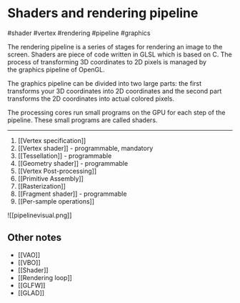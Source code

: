 # Shaders and rendering pipeline
#shader #vertex #rendering #pipeline #graphics

The rendering pipeline is a series of stages for rendering an image to the screen. Shaders are piece of code written in GLSL which is based on C. The process of transforming 3D coordinates to 2D pixels is managed by the graphics pipeline of OpenGL. 

The graphics pipeline can be divided into two large parts: the first transforms your 3D coordinates into 2D coordinates and the second part transforms the 2D coordinates into actual colored pixels.

The processing cores run small programs on the GPU for each step of the pipeline. These small programs are called shaders.

---

1. [[Vertex specification]]
2. [[Vertex shader]] - programmable, mandatory
3. [[Tessellation]] - programmable
4. [[Geometry shader]] - programmable
5. [[Vertex Post-processing]]
6. [[Primitive Assembly]]
7. [[Rasterization]]
8. [[Fragment shader]] - programmable
9. [[Per-sample operations]]

![[pipelinevisual.png]]





## Other notes

- [[VAO]]
- [[VBO]]
- [[Shader]]
- [[Rendering loop]]
- [[GLFW]]
- [[GLAD]]